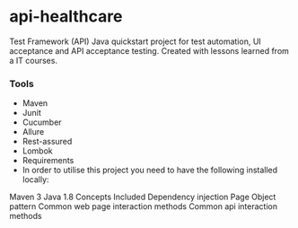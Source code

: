 # api-healthcare
Test Framework (API)
Java quickstart project for test automation, UI acceptance and API acceptance testing. Created with lessons learned from a IT courses.

### Tools
* Maven
* Junit
* Cucumber
* Allure
* Rest-assured
* Lombok
* Requirements
* In order to utilise this project you need to have the following installed locally:

Maven 3
Java 1.8
Concepts Included
Dependency injection
Page Object pattern
Common web page interaction methods
Common api interaction methods
